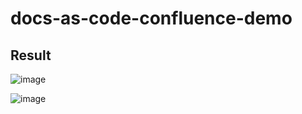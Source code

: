 # docs-as-code-confluence-demo

## Result

![image](https://user-images.githubusercontent.com/7858787/143366557-2585e6e1-efd3-46fd-8c9f-8f94b474ecad.png)

![image](https://user-images.githubusercontent.com/7858787/143366446-35fba4ca-19ee-42ed-a35d-573c5c2d1e7d.png)


